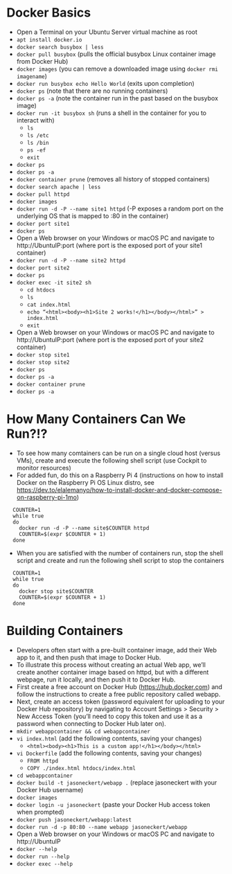 # Docker Basics
  - Open a Terminal on your Ubuntu Server virtual machine as root
  - `apt install docker.io` 
  - `docker search busybox | less`
  - `docker pull busybox` (pulls the official busybox Linux container image from Docker Hub)
  - `docker images` (you can remove a downloaded image using `docker rmi imagename`)
  - `docker run busybox echo Hello World` (exits upon completion)
  - `docker ps` (note that there are no running containers)
  - `docker ps -a` (note the container run in the past based on the busybox image)
  - `docker run -it busybox sh` (runs a shell in the container for you to interact with)
     - `ls`
     - `ls /etc`
     - `ls /bin`
     - `ps -ef`
     - `exit`
  - `docker ps`
  - `docker ps -a`
  - `docker container prune` (removes all history of stopped containers)
  - `docker search apache | less`  
  - `docker pull httpd`  
  - `docker images`
  - `docker run -d -P --name site1 httpd` (-P exposes a random port on the underlying OS that is mapped to :80 in the container)  
  - `docker port site1`
  - `docker ps`
  - Open a Web browser on your Windows or macOS PC and navigate to http://UbuntuIP:port (where port is the exposed port of your site1 container)
  - `docker run -d -P --name site2 httpd`   
  - `docker port site2`
  - `docker ps`
  - `docker exec -it site2 sh`  
     - `cd htdocs`
     - `ls`
     - `cat index.html`
     - `echo “<html><body><h1>Site 2 works!</h1></body></html>” > index.html`
     - `exit`
  - Open a Web browser on your Windows or macOS PC and navigate to http://UbuntuIP:port (where port is the exposed port of your site2 container)
  - `docker stop site1`
  - `docker stop site2`
  - `docker ps`
  - `docker ps -a`
  - `docker container prune`
  - `docker ps -a`	   

# How Many Containers Can We Run?!?
  - To see how many comtainers can be run on a single cloud host (versus VMs), create and execute the following shell script (use Cockpit to monitor resources)
  - For added fun, do this on a Raspberry Pi 4 (instructions on how to install Docker on the Raspberry Pi OS Linux distro, see https://dev.to/elalemanyo/how-to-install-docker-and-docker-compose-on-raspberry-pi-1mo)
```  
  COUNTER=1
  while true
  do
    docker run -d -P --name site$COUNTER httpd
    COUNTER=$(expr $COUNTER + 1)
  done
```  
  - When you are satisfied with the number of containers run, stop the shell script and create and run the following shell script to stop the containers
```  
  COUNTER=1
  while true
  do
    docker stop site$COUNTER 
    COUNTER=$(expr $COUNTER + 1)
  done
```

# Building Containers
  - Developers often start with a pre-built container image, add their Web app to it, and then push that image to Docker Hub. 
  - To illustrate this process without creating an actual Web app, we’ll create another container image based on httpd, but with a different webpage, run it locally, and then push it to Docker Hub. 
  - First create a free account on Docker Hub (https://hub.docker.com) and follow the instructions to create a free public repository called webapp. 
  - Next, create an access token (password equivalent for uploading to your Docker Hub repository) by navigating to Account Settings > Security > New Access Token (you’ll need to copy this token and use it as a password when connecting to Docker Hub later on).
  - `mkdir webappcontainer && cd webappcontainer` 
  - `vi index.html` (add the following contents, saving your changes)
     - `<html><body><h1>This is a custom app!</h1></body></html>`
  - `vi Dockerfile` (add the following contents, saving your changes)
     - `FROM httpd`
     - `COPY ./index.html htdocs/index.html`
  - `cd webappcontainer`
  - `docker build -t jasoneckert/webapp .` (replace jasoneckert with your Docker Hub username) 
  - `docker images`  
  - `docker login -u jasoneckert` (paste your Docker Hub access token when prompted)
  - `docker push jasoneckert/webapp:latest`
  - `docker run -d -p 80:80 --name webapp jasoneckert/webapp` 
  - Open a Web browser on your Windows or macOS PC and navigate to http://UbuntuIP
  - `docker --help`
  - `docker run --help`
  - `docker exec --help`
